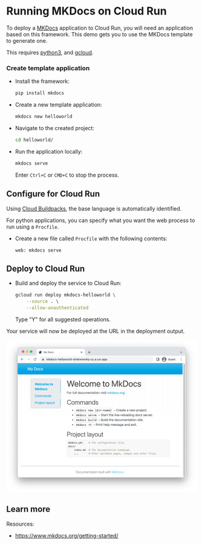 # Running MKDocs on Cloud Run

<!--- Generated 2022-08-24 06:28:16.960852 -->

To deploy a [MKDocs](https://www.mkdocs.org/) application to Cloud Run, you will need an application
based on this framework. This demo gets you to use the MKDocs template to generate one. 

This requires [python3](https://cloud.google.com/python/docs/setup), and [gcloud](https://cloud.google.com/sdk/docs/install). 

### Create template application


* Install the framework:

    ```bash
    pip install mkdocs
    ```

* Create a new template application:

    ```bash
    mkdocs new helloworld
    ```




* Navigate to the created project:

    ```bash
    cd helloworld/
    ```

* Run the application locally:

    ```bash
    mkdocs serve
    ```

    Enter `Ctrl+C` or `CMD+C` to stop the process.


## Configure for Cloud Run

Using [Cloud Buildpacks](https://github.com/GoogleCloudPlatform/buildpacks), 
the base language is automatically identified.



For python applications, you can specify what you want the web process to run using a `Procfile`. 

* Create a new file called `Procfile` with the following contents: 

    ```
    web: mkdocs serve
    ```






## Deploy to Cloud Run

* Build and deploy the service to Cloud Run: 


    ```bash
    gcloud run deploy mkdocs-helloworld \
        --source . \
        --allow-unauthenticated 
    ```

    Type "Y" for all suggested operations.


Your service will now be deployed at the URL in the deployment output.

![Example MKDocs deployment](example.png)





## Learn more

Resources: 

- https://www.mkdocs.org/getting-started/
